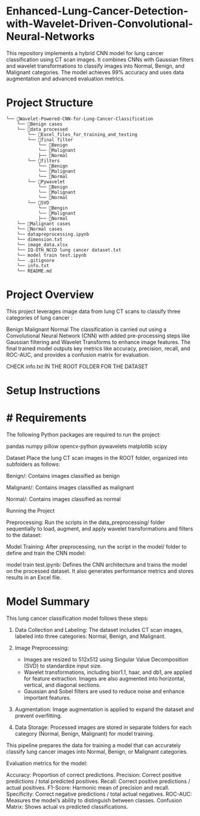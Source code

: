 # Enhanced-Lung-Cancer-Detection-with-Wavelet-Driven-Convolutional-Neural-Networks
This repository implements a hybrid CNN model for lung cancer classification using CT scan images. It combines CNNs with Gaussian filters and wavelet transformations to classify images into Normal, Benign, and Malignant categories. The model achieves 99% accuracy and uses data augmentation and advanced evaluation metrics.
# Project Structure
```
└── 📁Wavelet-Powered-CNN-for-Lung-Cancer-Classification
    └── 📁Benign cases
    └── 📁data processed
        └── 📁Excel_files_for_training_and_testing
        └── 📁final filter
            └── 📁Benign
            └── 📁Malignant
            ├── 📁Normal
        └── 📁filters
            └── 📁Benign                
            └── 📁Malignant
            └── 📁Normal
        └── 📁Pywavelet
            └── 📁Benign
            └── 📁Malignant
            └── 📁Normal
        └── 📁SVD
            └── 📁Bengin
            └── 📁Malignant
            ├── 📁Normal
    └── 📁Malignant cases
    └── 📁Normal cases
    └── datapreprocessing.ipynb
    └── dimension.txt
    └── image_data.xlsx
    └── IQ-OTH_NCCD lung cancer dataset.txt
    └── model train test.ipynb
    └── .gitignore
    └── info.txt
    └── README.md
```

# Project Overview

This project leverages image data from lung CT scans to classify three categories of lung cancer :

Benign
Malignant
Normal
The classification is carried out using a Convolutional Neural Network (CNN) with added pre-processing steps like Gaussian filtering and Wavelet Transforms to enhance image features. The final trained model outputs key metrics like accuracy, precision, recall, and ROC-AUC, and provides a confusion matrix for evaluation.

CHECK info.txt IN THE ROOT FOLDER FOR THE DATASET
# Setup Instructions
# # Requirements
The following Python packages are required to run the project:

pandas
numpy
pillow
opencv-python
pywavelets
matplotlib
scipy



Dataset
Place the lung CT scan images in the ROOT folder, organized into subfolders as follows:

Benign/: Contains images classified as benign

Malignant/: Contains images classified as malignant

Normal/: Contains images classified as normal

Running the Project


Preprocessing: Run the scripts in the data_preprocessing/ folder sequentially to load, augment, and apply wavelet transformations and filters to the dataset:

Model Training: After preprocessing, run the script in the model/ folder to define and train the CNN model:

model train test.ipynb: Defines the CNN architecture and trains the model on the processed dataset. It also generates performance metrics and stores results in an Excel file.



# Model Summary
This lung cancer classification model follows these steps:

1. Data Collection and Labeling: The dataset includes CT scan images, labeled into three categories: Normal, Benign, and Malignant.

2. Image Preprocessing:
   - Images are resized to 512x512 using Singular Value Decomposition (SVD) to standardize input size.
   - Wavelet transformations, including bior1.1, haar, and db1, are applied for feature extraction. Images are also augmented into horizontal, vertical, and diagonal sections.
   - Gaussian and Sobel filters are used to reduce noise and enhance important features.

3. Augmentation: Image augmentation is applied to expand the dataset and prevent overfitting.

4. Data Storage: Processed images are stored in separate folders for each category (Normal, Benign, Malignant) for model training.

This pipeline prepares the data for training a model that can accurately classify lung cancer images into Normal, Benign, or Malignant categories.

Evaluation metrics for the model:

Accuracy: Proportion of correct predictions.
Precision: Correct positive predictions / total predicted positives.
Recall: Correct positive predictions / actual positives.
F1-Score: Harmonic mean of precision and recall.
Specificity: Correct negative predictions / total actual negatives.
ROC-AUC: Measures the model’s ability to distinguish between classes.
Confusion Matrix: Shows actual vs predicted classifications.

